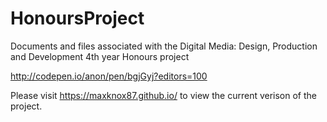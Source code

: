 # HonoursProject
Documents and files associated with the Digital Media: Design, Production and Development 4th year Honours project

http://codepen.io/anon/pen/bgjGyj?editors=100

Please visit https://maxknox87.github.io/ to view the current verison of the project.
